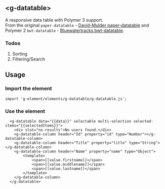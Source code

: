 ## \<g-datatable\>

A responsive data table with Polymer 3 support. <br />
From the original `paper-datatable` - [David-Mulder paper-datatable](https://github.com/David-Mulder/paper-datatable) and Polymer 2 `bwt-datatable` - [Bluewatertracks bwt-datatable](https://github.com/bluewatertracks/bwt-datatable).

### Todos
1. Sorting
2. Filtering/Search

## Usage

### Import the element
```
import 'g-element/elements/g-datatable/g-datatable.js';
```

### Use the element
```
  <g-datatable data="{{data}}" selectable multi-selection selected-items="{{selectedItems}}">
    <div slot="no-results">No users found.</div>
    <g-datatable-column header="Id" property="id" type="Number"></g-datatable-column>
    <g-datatable-column header="Title" property="title" type="String"></g-datatable-column>
    <g-datatable-column header="Name" property="name" type="Object">
        <template>
            <span>[[value.firstname]]</span>
            <span>[[value.middlename]]</span>
            <span>[[value.lastname]]</span>
        </template>
    </g-datatable-column>
  </g-datatable>
```